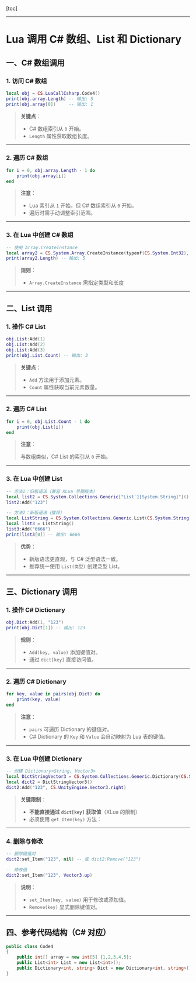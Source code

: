 [toc]

---

# Lua 调用 C# 数组、List 和 Dictionary

## 一、C# 数组调用

### 1. 访问 C# 数组
```lua
local obj = CS.LuaCallCsharp.Code4()
print(obj.array.Length) -- 输出: 5
print(obj.array[0])     -- 输出: 1
```

> **关键点**：
>
> - C# 数组索引从 `0` 开始。
> - `Length` 属性获取数组长度。
---

### 2. 遍历 C# 数组
```lua
for i = 0, obj.array.Length - 1 do
    print(obj.array[i])
end
```

> **注意**：
>
> - Lua 索引从 `1` 开始，但 C# 数组索引从 `0` 开始。
> - 遍历时需手动调整索引范围。
---

### 3. 在 Lua 中创建 C# 数组
```lua
-- 使用 Array.CreateInstance
local array2 = CS.System.Array.CreateInstance(typeof(CS.System.Int32), 5)
print(array2.Length) -- 输出: 5
```

> **规则**：
>
> - `Array.CreateInstance` 需指定类型和长度
---

## 二、List 调用

### 1. 操作 C# List
```lua
obj.List:Add(1)
obj.List:Add(2)
obj.List:Add(3)
print(obj.List.Count) -- 输出: 3
```

> **关键点**：
>
> - `Add` 方法用于添加元素。
> - `Count` 属性获取当前元素数量。
---

### 2. 遍历 C# List
```lua
for i = 0, obj.List.Count - 1 do
    print(obj.List[i])
end
```

> **注意**：
>
> 与数组类似，C# List 的索引从 `0` 开始。
---

### 3. 在 Lua 中创建 List
```lua
-- 方法1：旧版语法（兼容 XLua 早期版本）
local list2 = CS.System.Collections.Generic["List`1[System.String]"]()
list2:Add("123")

-- 方法2：新版语法（推荐）
local ListString = CS.System.Collections.Generic.List(CS.System.String)
local list3 = ListString()
list3:Add("6666")
print(list3[0]) -- 输出: 6666
```

> **优势**：
>
> - 新版语法更直观，与 C# 泛型语法一致。
> - 推荐统一使用 `List(类型)` 创建泛型 List。
---

## 三、Dictionary 调用

### 1. 操作 C# Dictionary
```lua
obj.Dict:Add(1, "123")
print(obj.Dict[1]) -- 输出: 123
```

> **规则**：
>
> - `Add(key, value)` 添加键值对。
> - 通过 `dict[key]` 直接访问值。
---

### 2. 遍历 C# Dictionary
```lua
for key, value in pairs(obj.Dict) do
    print(key, value)
end
```

> **注意**：
>
> - `pairs` 可遍历 Dictionary 的键值对。
> - C# Dictionary 的 `Key` 和 `Value` 会自动映射为 Lua 表的键值。
---

### 3. 在 Lua 中创建 Dictionary
```lua
-- 创建 Dictionary<String, Vector3>
local DictStringVector3 = CS.System.Collections.Generic.Dictionary(CS.System.String, CS.UnityEngine.Vector3)
local dict2 = DictStringVector3()
dict2:Add("123", CS.UnityEngine.Vector3.right)
```

> **关键限制**：
>
> - **不能直接通过 `dict[key]` 获取值**（XLua 的限制）
> - 必须使用 `get_Item(key)` 方法：
---

### 4. 删除与修改
```lua
-- 删除键值对
dict2:set_Item("123", nil) -- 或 dict2:Remove("123")

-- 修改值
dict2:set_Item("123", Vector3.up)
```

> **说明**：
>
> - `set_Item(key, value)` 用于修改或添加值。
> - `Remove(key)` 显式删除键值对。
---

## 四、参考代码结构（C# 对应）

```csharp
public class Code4
{
    public int[] array = new int[5] {1,2,3,4,5};
    public List<int> List = new List<int>();
    public Dictionary<int, string> Dict = new Dictionary<int, string>();
}
```
